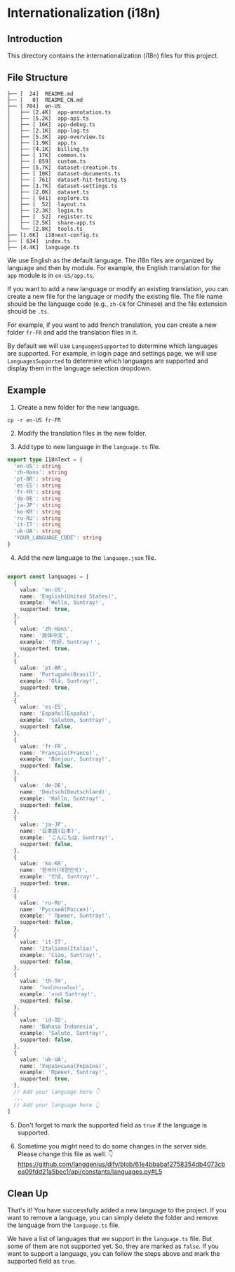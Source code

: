 # Internationalization (i18n)

## Introduction

This directory contains the internationalization (i18n) files for this project.

## File Structure

```
├── [  24]  README.md
├── [   0]  README_CN.md
├── [ 704]  en-US
│   ├── [2.4K]  app-annotation.ts
│   ├── [5.2K]  app-api.ts
│   ├── [ 16K]  app-debug.ts
│   ├── [2.1K]  app-log.ts
│   ├── [5.3K]  app-overview.ts
│   ├── [1.9K]  app.ts
│   ├── [4.1K]  billing.ts
│   ├── [ 17K]  common.ts
│   ├── [ 859]  custom.ts
│   ├── [5.7K]  dataset-creation.ts
│   ├── [ 10K]  dataset-documents.ts
│   ├── [ 761]  dataset-hit-testing.ts
│   ├── [1.7K]  dataset-settings.ts
│   ├── [2.0K]  dataset.ts
│   ├── [ 941]  explore.ts
│   ├── [  52]  layout.ts
│   ├── [2.3K]  login.ts
│   ├── [  52]  register.ts
│   ├── [2.5K]  share-app.ts
│   └── [2.8K]  tools.ts
├── [1.6K]  i18next-config.ts
├── [ 634]  index.ts
├── [4.4K]  language.ts
```

We use English as the default language. The i18n files are organized by language and then by module. For example, the English translation for the `app` module is in `en-US/app.ts`.

If you want to add a new language or modify an existing translation, you can create a new file for the language or modify the existing file. The file name should be the language code (e.g., `zh-CN` for Chinese) and the file extension should be `.ts`.

For example, if you want to add french translation, you can create a new folder `fr-FR` and add the translation files in it.

By default we will use `LanguagesSupported` to determine which languages are supported. For example, in login page and settings page, we will use `LanguagesSupported` to determine which languages are supported and display them in the language selection dropdown.

## Example

1. Create a new folder for the new language.

```
cp -r en-US fr-FR
```

2. Modify the translation files in the new folder.

3. Add type to new language in the `language.ts` file.

```typescript
export type I18nText = {
  'en-US': string
  'zh-Hans': string
  'pt-BR': string
  'es-ES': string
  'fr-FR': string
  'de-DE': string
  'ja-JP': string
  'ko-KR': string
  'ru-RU': string
  'it-IT': string
  'uk-UA': string
  'YOUR_LANGUAGE_CODE': string
}
```

4. Add the new language to the `language.json` file.

```typescript

export const languages = [
  {
    value: 'en-US',
    name: 'English(United States)',
    example: 'Hello, Suntray!',
    supported: true,
  },
  {
    value: 'zh-Hans',
    name: '简体中文',
    example: '你好，Suntray！',
    supported: true,
  },
  {
    value: 'pt-BR',
    name: 'Português(Brasil)',
    example: 'Olá, Suntray!',
    supported: true,
  },
  {
    value: 'es-ES',
    name: 'Español(España)',
    example: 'Saluton, Suntray!',
    supported: false,
  },
  {
    value: 'fr-FR',
    name: 'Français(France)',
    example: 'Bonjour, Suntray!',
    supported: false,
  },
  {
    value: 'de-DE',
    name: 'Deutsch(Deutschland)',
    example: 'Hallo, Suntray!',
    supported: false,
  },
  {
    value: 'ja-JP',
    name: '日本語(日本)',
    example: 'こんにちは、Suntray!',
    supported: false,
  },
  {
    value: 'ko-KR',
    name: '한국어(대한민국)',
    example: '안녕, Suntray!',
    supported: true,
  },
  {
    value: 'ru-RU',
    name: 'Русский(Россия)',
    example: ' Привет, Suntray!',
    supported: false,
  },
  {
    value: 'it-IT',
    name: 'Italiano(Italia)',
    example: 'Ciao, Suntray!',
    supported: false,
  },
  {
    value: 'th-TH',
    name: 'ไทย(ประเทศไทย)',
    example: 'สวัสดี Suntray!',
    supported: false,
  },
  {
    value: 'id-ID',
    name: 'Bahasa Indonesia',
    example: 'Saluto, Suntray!',
    supported: false,
  },
  {
    value: 'uk-UA',
    name: 'Українська(Україна)',
    example: 'Привет, Suntray!',
    supported: true,
  },
  // Add your language here 👇
  ...
  // Add your language here 👆
]
```

5. Don't forget to mark the supported field as `true` if the language is supported.

6. Sometime you might need to do some changes in the server side. Please change this file as well. 👇
https://github.com/langgenius/dify/blob/61e4bbabaf2758354db4073cbea09fdd21a5bec1/api/constants/languages.py#L5



## Clean Up

That's it! You have successfully added a new language to the project. If you want to remove a language, you can simply delete the folder and remove the language from the `language.ts` file.

We have a list of languages that we support in the `language.ts` file. But some of them are not supported yet. So, they are marked as `false`. If you want to support a language, you can follow the steps above and mark the supported field as `true`.

